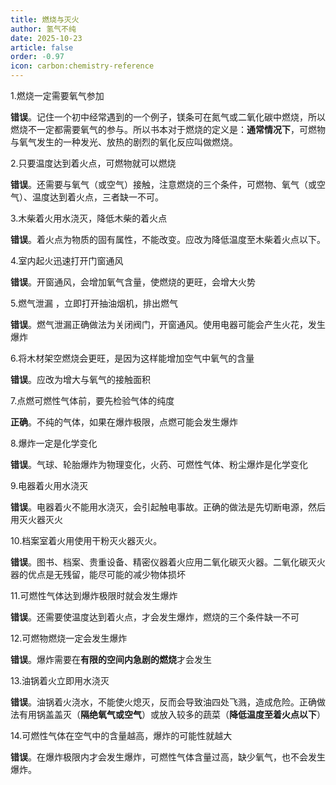 ```yaml
---
title: 燃烧与灭火
author: 氢气不纯
date: 2025-10-23
article: false
order: -0.97
icon: carbon:chemistry-reference
---
```


1.燃烧一定需要氧气参加

**错误**。记住一个初中经常遇到的一个例子，镁条可在氮气或二氧化碳中燃烧，所以燃烧不一定都需要氧气的参与。所以书本对于燃烧的定义是：**通常情况下**，可燃物与氧气发生的一种发光、放热的剧烈的氧化反应叫做燃烧。

2.只要温度达到着火点，可燃物就可以燃烧

**错误**。还需要与氧气（或空气）接触，注意燃烧的三个条件，可燃物、氧气（或空气）、温度达到着火点，三者缺一不可。

3.木柴着火用水浇灭，降低木柴的着火点

**错误**。着火点为物质的固有属性，不能改变。应改为降低温度至木柴着火点以下。

4.室内起火迅速打开门窗通风

**错误**。开窗通风，会增加氧气含量，使燃烧的更旺，会增大火势

5.燃气泄漏 ，立即打开抽油烟机，排出燃气

**错误**。燃气泄漏正确做法为关闭阀门，开窗通风。使用电器可能会产生火花，发生爆炸

6.将木材架空燃烧会更旺，是因为这样能增加空气中氧气的含量

**错误**。应改为增大与氧气的接触面积

7.点燃可燃性气体前，要先检验气体的纯度

**正确**。不纯的气体，如果在爆炸极限，点燃可能会发生爆炸

8.爆炸一定是化学变化

**错误**。气球、轮胎爆炸为物理变化，火药、可燃性气体、粉尘爆炸是化学变化

9.电器着火用水浇灭

**错误**。电器着火不能用水浇灭，会引起触电事故。正确的做法是先切断电源，然后用灭火器灭火

10.档案室着火用使用干粉灭火器灭火。

**错误**。图书、档案、贵重设备、精密仪器着火应用二氧化碳灭火器。二氧化碳灭火器的优点是无残留，能尽可能的减少物体损坏

11.可燃性气体达到爆炸极限时就会发生爆炸

**错误**。还需要使温度达到着火点，才会发生爆炸，燃烧的三个条件缺一不可

12.可燃物燃烧一定会发生爆炸

**错误**。爆炸需要在**有限的空间内急剧的燃烧**才会发生

13.油锅着火立即用水浇灭

**错误**。油锅着火浇水，不能使火熄灭，反而会导致油四处飞溅，造成危险。正确做法有用锅盖盖灭（**隔绝氧气或空气**）或放入较多的蔬菜（**降低温度至着火点以下**）

14.可燃性气体在空气中的含量越高，爆炸的可能性就越大

**错误**。在爆炸极限内才会发生爆炸，可燃性气体含量过高，缺少氧气，也不会发生爆炸。